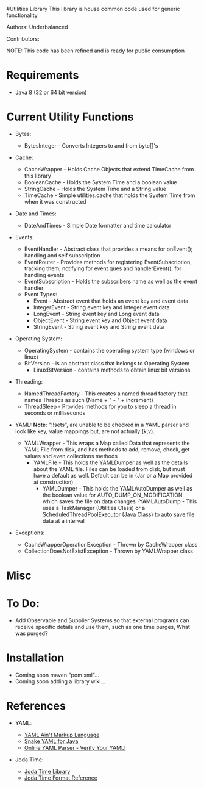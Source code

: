 #Utilities Library
This library is house common code used for generic functionality

Authors: Underbalanced

Contributors:

NOTE: This code has been refined and is ready for public consumption

Requirements
============
- Java 8 (32 or 64 bit version)

Current Utility Functions
============
- Bytes:
	- BytesInteger - Converts Integers to and from byte[]'s

- Cache:
	- CacheWrapper - Holds Cache Objects that extend TimeCache from this library
	- BooleanCache - Holds the System Time and a boolean value
	- StringCache - Holds the System Time and a String value
	- TimeCache - Simple utilities.cache that holds the System Time from when it was constructed

- Date and Times:
	- DateAndTimes - Simple Date formatter and time calculator

- Events:
	- EventHandler -  Abstract class that provides a means for onEvent(); handling and self subscription
	- EventRouter - Provides methods for registering EventSubscription, tracking them, notifying for event ques and handlerEvent(); for handling events
	- EventSubscription - Holds the subscribers name as well as the event handler
	- Event Types:
		- Event - Abstract event that holds an event key and event data
		- IntegerEvent - String event key and Integer event data
		- LongEvent - String event key and Long event data
		- ObjectEvent - String event key and Object event data
		- StringEvent - String event key and String event data

- Operating System:
	- OperatingSystem - contains the operating system type (windows or linux)
	- BitVersion - is an abstract class that belongs to Operating System
		- LinuxBitVersion - contains methods to obtain linux bit versions

- Threading:
	- NamedThreadFactory - This creates a named thread factory that names Threads as such (Name + " - " + increment)
	- ThreadSleep - Provides methods for you to sleep a thread in seconds or milliseconds

- YAML:  **Note**: "!!sets", are unable to be checked in a YAML parser and look like key, value mappings but, are not actually (k,v).
	- YAMLWrapper - This wraps a Map called Data that represents the YAML File from disk, and has methods to add, remove, check, get values and even collections methods
		- YAMLFile - This holds the YAMLDumper as well as the details about the YAML file. Files can be loaded from disk, but must have a default as well. Default can be in (Jar or a Map provided at construction)
			- YAMLDumper - This holds the YAMLAutoDumper as well as the boolean value for AUTO_DUMP_ON_MODIFICATION which saves the file on data changes
				-YAMLAutoDump - This uses a TaskManager (Utilities Class) or a ScheduledThreadPoolExecutor (Java Class) to auto save file data at a interval

- Exceptions:
	- CacheWrapperOperationException - Thrown by CacheWrapper class
	- CollectionDoesNotExistException - Thrown by YAMLWrapper class

Misc
============


To Do:
============
- Add Observable and Supplier Systems so that external programs can receive specific details and use them, such as one time purges, What was purged?

	
Installation
============
- Coming soon maven "pom.xml"...
- Coming soon adding a library wiki...

References
============
- YAML:
	- [YAML Ain't Markup Language](Netty.io)
	- [Snake YAML for Java](https://code.google.com/p/snakeyaml/)
	- [Online YAML Parser - Verify Your YAML!](http://yaml-online-parser.appspot.com/)

- Joda Time:
	- [Joda Time Library](http://www.joda.org/joda-time/)
	- [Joda Time Format Reference](http://www.joda.org/joda-time/key_format.html)